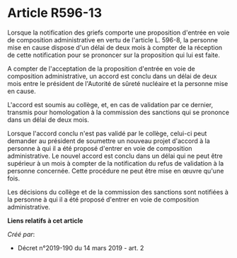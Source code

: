 # Article R596-13

Lorsque la notification des griefs comporte une proposition d'entrée en voie de composition administrative en vertu de
l'article L. 596-8, la personne mise en cause dispose d'un délai de deux mois à compter de la réception de cette notification
pour se prononcer sur la proposition qui lui est faite.

A compter de l'acceptation de la proposition d'entrée en voie de composition administrative, un accord est conclu dans un
délai de deux mois entre le président de l'Autorité de sûreté nucléaire et la personne mise en cause.

L'accord est soumis au collège, et, en cas de validation par ce dernier, transmis pour homologation à la commission des
sanctions qui se prononce dans un délai de deux mois.

Lorsque l'accord conclu n'est pas validé par le collège, celui-ci peut demander au président de soumettre un nouveau projet
d'accord à la personne à qui il a été proposé d'entrer en voie de composition administrative. Le nouvel accord est conclu
dans un délai qui ne peut être supérieur à un mois à compter de la notification du refus de validation à la personne
concernée. Cette procédure ne peut être mise en œuvre qu'une fois.

Les décisions du collège et de la commission des sanctions sont notifiées à la personne à qui il a été proposé d'entrer en
voie de composition administrative.

**Liens relatifs à cet article**

_Créé par_:

  - Décret n°2019-190 du 14 mars 2019 - art. 2
